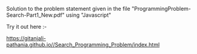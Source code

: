 Solution to the problem statement given in the file "ProgrammingProblem-Search-Part1_New.pdf" using "Javascript"


Try it out here :-

https://gitanjali-pathania.github.io//Search_Programming_Problem/index.html
